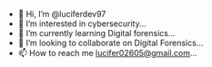 - 👋 Hi, I’m @luciferdev97
- 👀 I’m interested in cybersecurity...
- 🌱 I’m currently learning Digital forensics...
- 💞️ I’m looking to collaborate on Digital Forensics...
- 📫 How to reach me lucifer02605@gmail.com...

<!---
luciferdev97/luciferdev97 is a ✨ special ✨ repository because its `README.md` (this file) appears on your GitHub profile.
You can click the Preview link to take a look at your changes.
--->
